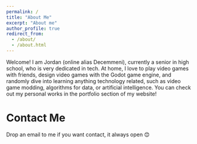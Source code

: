```yaml
---
permalink: /
title: "About Me"
excerpt: "About me"
author_profile: true
redirect_from: 
  - /about/
  - /about.html
---
```


Welcome! I am Jordan (online alias Decemmeni), currently a senior in high school, who is very dedicated in tech. At home, I love to play video games with friends, design video games with the Godot game engine, and randomly dive into learning anything technology related, such as video game modding, algorithms for data, or artificial intelligence. You can check out my personal works in the portfolio section of my website!

Contact Me
======
Drop an email to me if you want contact, it always open 😊

